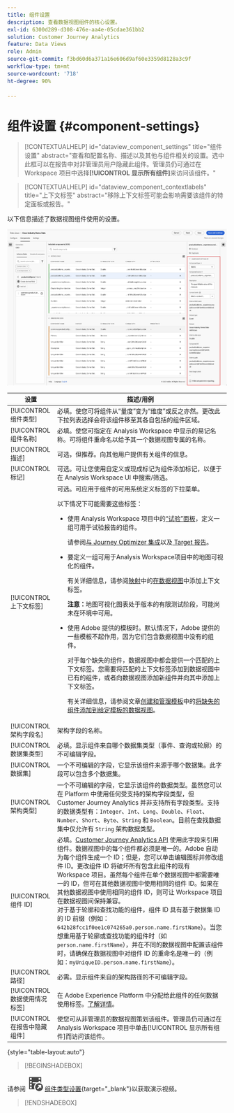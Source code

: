 ```yaml
---
title: 组件设置
description: 查看数据视图组件的核心设置。
exl-id: 6300d289-d308-476e-aa4e-05cdae361bb2
solution: Customer Journey Analytics
feature: Data Views
role: Admin
source-git-commit: f3bd60d6a371a16e606d9af60e3359d8128a3c9f
workflow-type: tm+mt
source-wordcount: '718'
ht-degree: 90%

---
```


# 组件设置 {#component-settings}

<!-- markdownlint-disable MD034 -->

>[!CONTEXTUALHELP]
>id="dataview_component_settings"
>title="组件设置"
>abstract="查看和配置名称、描述以及其他与组件相关的设置。选中此框可以在报告中对非管理员用户隐藏此组件。管理员仍可通过在 Workspace 项目中选择&#x200B;**[!UICONTROL 显示所有组件]**&#x200B;来访问该组件。"

<!-- markdownlint-enable MD034 -->

<!-- markdownlint-disable MD034 -->

>[!CONTEXTUALHELP]
>id="dataview_component_contextlabels"
>title="上下文标签"
>abstract="移除上下文标签可能会影响需要该组件的特定面板或报告。"

<!-- markdownlint-enable MD034 -->


以下信息描述了数据视图组件使用的设置。

![本节中描述的组件设置](../assets/component-settings.png)

| 设置 | 描述/用例 |
| --- | --- |
| [!UICONTROL 组件类型] | 必填。使您可将组件从“量度”变为“维度”或反之亦然。更改此下拉列表选择会将该组件移至其各自包括的组件区域。 |
| [!UICONTROL 组件名称] | 必填。使您可指定在 Analysis Workspace 中显示的易记名称。可将组件重命名以给予其一个数据视图专属的名称。 |
| [!UICONTROL 描述] | 可选，但推荐。向其他用户提供有关组件的信息。 |
| [!UICONTROL 标记] | 可选。可让您使用自定义或现成标记为组件添加标记，以便于在 Analysis Workspace UI 中搜索/筛选。 |
| [!UICONTROL 上下文标签] | 可选。可应用于组件的可用系统定义标签的下拉菜单。 <p>以下情况下可能需要这些标签：</p> <ul><li>使用 Analysis Workspace 项目中的[“试验”面板](/help/analysis-workspace/c-panels/experimentation.md)，定义一组可用于试验报告的组件。<p>请参阅[与 Journey Optimizer 集成](/help/integrations/ajo.md#data-view)以及[ Target 报告](/help/integrations/at.md)。</p></li><li>要定义一组可用于Analysis Workspace项目中的地图可视化的组件。<p>有关详细信息，请参阅[映射](/help/analysis-workspace/visualizations/map.md#add-context-labels-in-data-views)中的[在数据视图](/help/analysis-workspace/visualizations/map.md)中添加上下文标签。</p><p>**注意：**&#x200B;地图可视化图表处于版本的有限测试阶段，可能尚未在环境中可用。</p></li><li>使用 Adobe 提供的模板时。默认情况下，Adobe 提供的一些模板不起作用，因为它们包含数据视图中没有的组件。<p>对于每个缺失的组件，数据视图中都会提供一个匹配的上下文标签。您需要将匹配的上下文标签添加到数据视图中已有的组件，或者向数据视图添加新组件并向其中添加上下文标签。</p><p>有关详细信息，请参阅文章[创建和管理模板](/help/analysis-workspace/templates/create-templates.md)中的[将缺失的组件添加到给定模板的数据视图](/help/analysis-workspace/templates/create-templates.md#add-missing-components-to-the-data-view-for-a-given-template)。</p> |
| [!UICONTROL 架构字段名] | 架构字段的名称。 |
| [!UICONTROL 数据集类型] | 必填。显示组件来自哪个数据集类型（事件、查询或轮廓）的不可编辑字段。 |
| [!UICONTROL 数据集] | 一个不可编辑的字段，它显示该组件来源于哪个数据集。此字段可以包含多个数据集。 |
| [!UICONTROL 架构类型] | 一个不可编辑的字段，它显示该组件的数据类型。虽然您可以在 Platform 中使用任何受支持的架构字段类型，但 Customer Journey Analytics 并非支持所有字段类型。支持的数据类型有：`Integer`、`Int`、`Long`、`Double`、`Float`、`Number`、`Short`、`Byte`、`String` 和 `Boolean`。目前在查找数据集中仅允许有 `String` 架构数据类型。 |
| [!UICONTROL 组件 ID] | 必填。[Customer Journey Analytics API](https://adobe.io/cja-apis/docs) 使用此字段来引用组件。数据视图中的每个组件都必须是唯一的。Adobe 自动为每个组件生成一个 ID；但是，您可以单击编辑图标并修改组件 ID。更改组件 ID 将破坏所有包含此组件的现有 Workspace 项目。虽然每个组件在单个数据视图中都需要唯一的 ID，但可在其他数据视图中使用相同的组件 ID。如果在其他数据视图中使用相同的组件 ID，则可让 Workspace 项目在数据视图间保持兼容。<br/>对于基于轮廓和查找功能的组件，组件 ID 具有基于数据集 ID 的 ID 前缀（例如： `642b28fcc1f0ee1c074265a0.person.name.firstName`）。当您想重用基于轮廓或查找功能的组件时（如 `person.name.firstName`），并在不同的数据视图中配置该组件时，请确保在数据视图中对组件 ID 的重命名是唯一的（例如：`myUniqueID.person.name.firstName`）。 |
| [!UICONTROL 路径] | 必需。显示组件来自的架构路径的不可编辑字段。 |
| [!UICONTROL 数据使用情况标签] | 在 Adobe Experience Platform 中分配给此组件的任何数据使用标签。[了解详情](/help/data-views/data-governance.md)。 |
| [!UICONTROL 在报告中隐藏组件] | 使您可从非管理员的数据视图策划该组件。管理员仍可通过在 Analysis Workspace 项目中单击[!UICONTROL 显示所有组件]而访问该组件。 |

{style="table-layout:auto"}



>[!BEGINSHADEBOX]

请参阅 ![VideoCheckedOut](/help/assets/icons/VideoCheckedOut.svg) [组件类型设置](https://video.tv.adobe.com/v/333112/?quality=12&learn=on){target="_blank"}以获取演示视频。

>[!ENDSHADEBOX]


